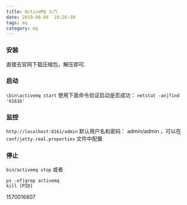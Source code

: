 ```yaml
---
title: ActiveMQ 入门
date: 2019-08-04  10:26:39
tags: mq            
category: mq
---
```


### 安装
直接去官网下载压缩包，解压即可.

### 启动
`\bin\activemq start`
使用下面命令验证启动是否成功：
`netstat -an|find '61616'`

### 监控
`http://localhost:8161/admin`
默认用户名和密码： admin/admin ，可以在 `conf/jetty-real.properties` 文件中配置

### 停止
`bin/activemq stop` 
或者
```
ps -ef|grep activemq
kill [PID]
```

1570016807